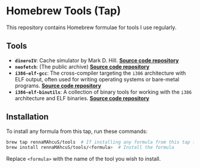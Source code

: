 # Homebrew Tools (Tap)

This repository contains Homebrew formulae for tools I use regularly.

## Tools
- **`dineroIV`**: Cache simulator by Mark D. Hill. [**Source code repository**](https://github.com/atos-tools/dineroIV)
- **`neofetch`**: (The public archive) [**Source code repository**](https://github.com/dylanaraps/neofetch)
- **`i386-elf-gcc`**: The cross-compiler targeting the `i386` architecture with ELF output, often used for writing operating systems or bare-metal programs. [**Source code repository**](https://ftp.gnu.org/gnu/gcc)
- **`i386-elf-binutils`**: A collection of binary tools for working with the `i386` architecture and ELF binaries. [**Source code repository**](https://ftp.gnu.org/gnu/binutils)

## Installation

To install any formula from this tap, run these commands:

```sh
brew tap rennaMAhcuS/tools  # If installing any formula from this tap for the first time
brew install rennaMAhcuS/tools/<formula>  # Install the formula
```

Replace `<formula>` with the name of the tool you wish to install.
